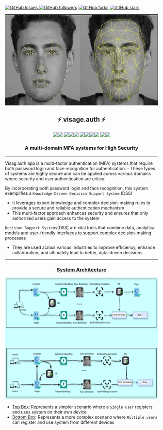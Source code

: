 [![GitHub Issues](https://img.shields.io/github/issues/MvMukesh/visage.auth.svg) ![GitHub followers](https://img.shields.io/github/followers/MvMukesh.svg?style=social\&label=Follow\&maxAge=2592000)](https://github.com/MvMukesh?tab=followers) [![GitHub forks](https://img.shields.io/github/forks/MvMukesh/visage.auth.svg?style=social\&label=Fork\&maxAge=2592000)](https://github.com/MvMukesh/visage.auth/network/) [![GitHub stars](https://img.shields.io/github/stars/MvMukesh/visage.auth.svg?style=social\&label=Star\&maxAge=2592000)](https://github.com/MvMukesh/visage.auth/stargazers/)

<p align="center">
  <kbd><img src="https://github.com/MvMukesh/visage.auth/blob/main/visage_auth.png" height='300' width='600'> </kbd>
</p>


<h2>
    <p align="center">
     ⚡ visage.auth ⚡
    </p>
</h2>

<p align="center">
<img src="https://img.shields.io/badge/Domain%20-MFA-blue.svg" ><img src="https://img.shields.io/badge/Computer%20Vision-orange.svg">  <img src="https://img.shields.io/badge/Library Used%20-DeepFace-blue.svg" ><img src="https://img.shields.io/badge/MTCNN-yellow.svg"><img src="https://img.shields.io/badge/FaceNet-yellow.svg">  <img src=https://img.shields.io/badge/Built%20using-Python-yellow><img src="https://img.shields.io/badge/-Html5-orange"><img src="https://img.shields.io/badge/JavaScript-blue"><img src="https://img.shields.io/badge/-Bootstrap-blueviolet">  <img src="https://img.shields.io/badge/Web Frameworks%20-FastAPI-green"><img src="https://img.shields.io/badge/-Starlette-green">
</p>

<h3>
<p align="center">
A multi-domain MFA systems for High Security
</p>
</h3>

<hr> 
</hr>
Visag.auth app is a multi-factor authentication (MFA) systems that require both password login and face recognition for authentication. 
- These types of systems are highly secure and can be applied across various domains where security and user authentication are critical

By incorporating both password login and face recognition, this system exemplifies a `Knowledge-Driven Decision Support System` (DSS)
- It leverages expert knowledge and complex decision-making rules to provide a secure and reliable authentication mechanism
- This multi-factor approach enhances security and ensures that only authorized users gain access to the system

`Decision Support Systems`(DSS) are vital tools that combine data, analytical models and user-friendly interfaces to support complex decision-making processes
- They are used across various industries to improve efficiency, enhance collaboration, and ultimately lead to better, data-driven decisions

<hr>
</hr>

<h3>
<p align="center">
  <u>
    System Architecture
  </u>
</p>
</h3>
<p align="center">
  <kbd><img src="https://github.com/MvMukesh/visage.auth/blob/main/system_architecture_diag.png" height='400' width='700'> </kbd>
</p>

* <u>Top Box</u>: Represents a simpler scenario where a `Single user` registers and uses system on their own device
* <u>Bottom Box</u>: Represents a more complex scenario where `Multiple users` can register and use system from different devices

